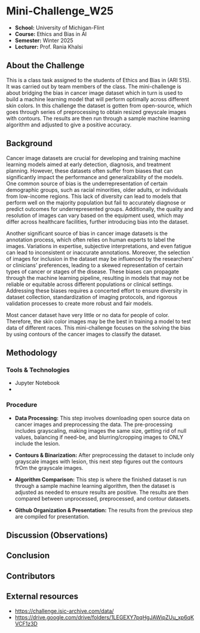 #  Mini-Challenge_W25

- **School:** University of Michigan-Flint
- **Course:** Ethics and Bias in AI 
- **Semester:** Winter 2025
- **Lecturer:** Prof. Rania Khalsi 

## About the Challenge
This is a class task assigned to the students of Ethics and Bias in (ARI 515). It was carried out by team members of the class. 
The mini-challenge is about bridging the bias in cancer image dataset which in turn is used to build a machine learning model that will perform optimally across different skin colors. In this challenge the dataset is gotten from open-source, which goes through series of preprocessing to obtain resized greyscale images with contours. The results are then run through a sample machine learning algorithm and adjusted to give a positive accuracy.

## Background

Cancer image datasets are crucial for developing and training machine learning models aimed at early detection, diagnosis, and treatment planning. However, these datasets often suffer from biases that can significantly impact the performance and generalizability of the models. One common source of bias is the underrepresentation of certain demographic groups, such as racial minorities, older adults, or individuals from low-income regions. This lack of diversity can lead to models that perform well on the majority population but fail to accurately diagnose or predict outcomes for underrepresented groups. Additionally, the quality and resolution of images can vary based on the equipment used, which may differ across healthcare facilities, further introducing bias into the dataset.

Another significant source of bias in cancer image datasets is the annotation process, which often relies on human experts to label the images. Variations in expertise, subjective interpretations, and even fatigue can lead to inconsistent or inaccurate annotations. Moreover, the selection of images for inclusion in the dataset may be influenced by the researchers' or clinicians' preferences, leading to a skewed representation of certain types of cancer or stages of the disease. These biases can propagate through the machine learning pipeline, resulting in models that may not be reliable or equitable across different populations or clinical settings. Addressing these biases requires a concerted effort to ensure diversity in dataset collection, standardization of imaging protocols, and rigorous validation processes to create more robust and fair models.

Most cancer dataset have very little or no data for people of color. Therefore, the skin color images may be the best in training a model to test data of different races. This mini-challenge focuses on the solving the bias by using contours of the cancer images to classify the dataset.

## Methodology


### Tools & Technologies
- Jupyter Notebook
- 


### Procedure

- **Data Processing:** This step involves downloading open source data on cancer images and preprocessing the data. The pre-processing includes grayscaling, making images the same size, getting rid of null values, balancing if need-be, and blurring/cropping images to ONLY include the lesion.

- **Contours & Binarization:** After preprocessing the dataset to include only grayscale images with lesion, this next step figures out the contours frOm the grayscale images.
  
- **Algorithm Comparison:** This step is where the finished dataset is run through a sample machine learning algorithm, then the dataset is adjusted as needed to ensure results are positive. The results are then compared between unprocessed, preprocessed, and contour datasets.
  
- **Github Organization & Presentation:** The results from the previous step are compiled for presentation.

## Discussion (Observations)


## Conclusion





## Contributors


## External resources
- https://challenge.isic-archive.com/data/
- https://drive.google.com/drive/folders/1LEGEXY7pqHgJAWipZUu_xp6qKVCF1z3D
